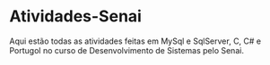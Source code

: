 # Atividades-Senai
Aqui estão todas as atividades feitas em MySql e SqlServer, C, C# e Portugol no curso de Desenvolvimento de Sistemas pelo Senai. 
